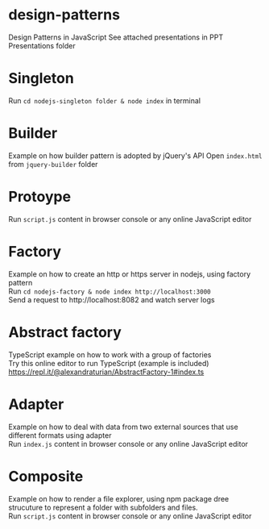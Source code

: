 # design-patterns
Design Patterns in JavaScript
See attached presentations in PPT Presentations folder

# Singleton 
Run `cd nodejs-singleton folder & node index` in terminal

# Builder 
Example on how builder pattern is adopted by jQuery's API
Open `index.html` from  `jquery-builder` folder

# Protoype
Run `script.js` content in browser console or any online JavaScript editor

# Factory
Example on how to create an http or https server in nodejs, using factory pattern\
Run `cd nodejs-factory & node index http://localhost:3000`\
Send a request to http://localhost:8082 and watch server logs

# Abstract factory
TypeScript example on how to work with a group of factories\
Try this online editor to run TypeScript (example is included)
https://repl.it/@alexandraturian/AbstractFactory-1#index.ts

# Adapter
Example on how to deal with data from two external sources that use different formats using adapter\
Run `index.js` content in browser console or any online JavaScript editor

# Composite
Example on how to render a file explorer, using npm package dree strucuture to represent a folder with subfolders and files.\
Run `script.js` content in browser console or any online JavaScript editor